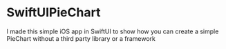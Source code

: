 # SwiftUIPieChart
I made this simple iOS app in SwiftUI to show how you can create a simple PieChart without a third party library or a framework
